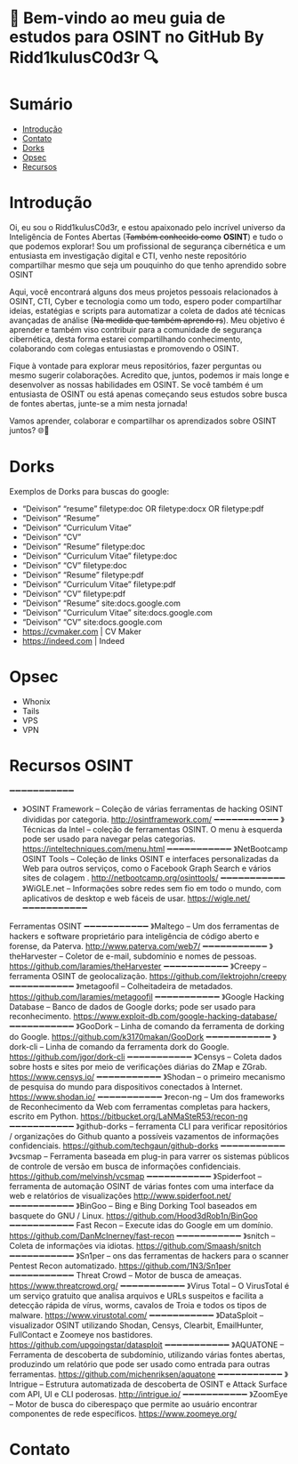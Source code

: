 #  🧠 Bem-vindo ao meu guia de estudos para OSINT no GitHub By Ridd1kulusC0d3r 🔍


# Sumário
* [Introdução](#introdução)
* [Contato](#contato)
* [Dorks](#dorks)
* [Opsec](#opsec)
* [Recursos](#recursos)
# Introdução 

Oi, eu sou o Ridd1kulusC0d3r, e estou apaixonado pelo incrível universo da Inteligência de Fontes Abertas (~~Também conhecido como~~ __OSINT__) e tudo o que podemos explorar! Sou um profissional de segurança cibernética e um entusiasta em investigação digital e CTI, venho neste repositório compartilhar mesmo que seja um pouquinho do que tenho aprendido sobre OSINT

Aqui, você encontrará alguns dos meus projetos pessoais relacionados à OSINT, CTI, Cyber e tecnologia como um todo, espero poder compartilhar ideias, estatégias e scripts para automatizar a coleta de dados até técnicas avançadas de análise (~~Na medida que também aprendo rs~~). Meu objetivo é aprender e também viso contribuir para a comunidade de segurança cibernética, desta forma estarei compartilhando conhecimento, colaborando com colegas entusiastas e promovendo o OSINT.

Fique à vontade para explorar meus repositórios, fazer perguntas ou mesmo sugerir colaborações. Acredito que, juntos, podemos ir mais longe e desenvolver as nossas habilidades em OSINT. Se você também é um entusiasta de OSINT ou está apenas começando seus estudos sobre busca de fontes abertas, junte-se a mim nesta jornada!

Vamos aprender, colaborar e compartilhar os aprendizados sobre OSINT juntos? 🌐🧐

# Dorks
Exemplos de Dorks para buscas do google: 
- “Deivison” “resume” filetype:doc OR filetype:docx OR filetype:pdf
- “Deivison” “Resume”
- “Deivison” “Curriculum Vitae”
- “Deivison” “CV”
- “Deivison” “Resume” filetype:doc
- “Deivison” “Curriculum Vitae” filetype:doc
- “Deivison” “CV” filetype:doc
- “Deivison” “Resume” filetype:pdf
- “Deivison” “Curriculum Vitae” filetype:pdf
- “Deivison” “CV” filetype:pdf
- “Deivison” “Resume” site:docs.google.com
- “Deivison” “Curriculum Vitae” site:docs.google.com
- “Deivison” “CV” site:docs.google.com 
- https://cvmaker.com | CV Maker 
- https://indeed.com | Indeed

# Opsec 
- Whonix
- Tails
- VPS
- VPN
  
# Recursos OSINT
➖➖➖➖➖➖➖➖➖➖➖
- 》OSINT Framework  – Coleção de várias ferramentas de hacking OSINT divididas por categoria.
http://osintframework.com/
➖➖➖➖➖➖➖➖➖➖➖
》Técnicas da Intel  – coleção de ferramentas OSINT. O menu à esquerda pode ser usado para navegar pelas categorias.
https://inteltechniques.com/menu.html
➖➖➖➖➖➖➖➖➖➖➖
》NetBootcamp OSINT Tools  – Coleção de links OSINT e interfaces personalizadas da Web para outros serviços, como o  Facebook Graph Search  e  vários sites de colagem .
http://netbootcamp.org/osinttools/
➖➖➖➖➖➖➖➖➖➖➖
》WiGLE.net  – Informações sobre redes sem fio em todo o mundo, com aplicativos de desktop e web fáceis de usar.
https://wigle.net/
➖➖➖➖➖➖➖➖➖➖➖

Ferramentas OSINT
➖➖➖➖➖➖➖➖➖➖➖
》Maltego – Um dos ferramentas de hackers e software proprietário para inteligência de código aberto e forense, da Paterva.
http://www.paterva.com/web7/
➖➖➖➖➖➖➖➖➖➖➖
》theHarvester  – Coletor de e-mail, subdomínio e nomes de pessoas.
https://github.com/laramies/theHarvester
➖➖➖➖➖➖➖➖➖➖➖
》Creepy  – ferramenta OSINT de geolocalização.
https://github.com/ilektrojohn/creepy
➖➖➖➖➖➖➖➖➖➖➖
》metagoofil  – Colheitadeira de metadados.
https://github.com/laramies/metagoofil
➖➖➖➖➖➖➖➖➖➖➖
》Google Hacking Database  – Banco de dados de Google dorks; pode ser usado para reconhecimento.
https://www.exploit-db.com/google-hacking-database/
➖➖➖➖➖➖➖➖➖➖➖
》GooDork  – Linha de comando da ferramenta de dorking do Google.
https://github.com/k3170makan/GooDork
➖➖➖➖➖➖➖➖➖➖➖
》dork-cli  – Linha de comando da ferramenta dork do Google.
https://github.com/jgor/dork-cli
➖➖➖➖➖➖➖➖➖➖➖
》Censys  – Coleta dados sobre hosts e sites por meio de verificações diárias do ZMap e ZGrab.
https://www.censys.io/
➖➖➖➖➖➖➖➖➖➖➖
》Shodan  – o primeiro mecanismo de pesquisa do mundo para dispositivos conectados à Internet.
https://www.shodan.io/
➖➖➖➖➖➖➖➖➖➖➖
》recon-ng – Um dos frameworks de Reconhecimento da Web com ferramentas completas para hackers, escrito em Python.
https://bitbucket.org/LaNMaSteR53/recon-ng
➖➖➖➖➖➖➖➖➖➖➖
》github-dorks  – ferramenta CLI para verificar repositórios / organizações do Github quanto a possíveis vazamentos de informações confidenciais.
https://github.com/techgaun/github-dorks
➖➖➖➖➖➖➖➖➖➖➖
》vcsmap  – Ferramenta baseada em plug-in para varrer os sistemas públicos de controle de versão em busca de informações confidenciais.
https://github.com/melvinsh/vcsmap
➖➖➖➖➖➖➖➖➖➖➖
》Spiderfoot  – ferramenta de automação OSINT de várias fontes com uma interface da web e relatórios de visualizações
http://www.spiderfoot.net/
➖➖➖➖➖➖➖➖➖➖➖
》BinGoo  – Bing e Bing Dorking Tool baseados em basquete do GNU / Linux.
https://github.com/Hood3dRob1n/BinGoo
➖➖➖➖➖➖➖➖➖➖➖
Fast Recon  – Execute idas do Google em um domínio.
https://github.com/DanMcInerney/fast-recon
➖➖➖➖➖➖➖➖➖➖➖
》snitch  – Coleta de informações via idiotas.
https://github.com/Smaash/snitch
➖➖➖➖➖➖➖➖➖➖➖
》Sn1per – ons das ferramentas de hackers para o scanner Pentest Recon automatizado.
https://github.com/1N3/Sn1per
➖➖➖➖➖➖➖➖➖➖➖
Threat Crowd  – Motor de busca de ameaças.
https://www.threatcrowd.org/
➖➖➖➖➖➖➖➖➖➖➖
》Virus Total  – O VirusTotal é um serviço gratuito que analisa arquivos e URLs suspeitos e facilita a detecção rápida de vírus, worms, cavalos de Troia e todos os tipos de malware.
https://www.virustotal.com/
➖➖➖➖➖➖➖➖➖➖➖
》DataSploit  – visualizador OSINT utilizando Shodan, Censys, Clearbit, EmailHunter, FullContact e Zoomeye nos bastidores.
https://github.com/upgoingstar/datasploit
➖➖➖➖➖➖➖➖➖➖➖
》AQUATONE  – Ferramenta de descoberta de subdomínio, utilizando várias fontes abertas, produzindo um relatório que pode ser usado como entrada para outras ferramentas.
https://github.com/michenriksen/aquatone
➖➖➖➖➖➖➖➖➖➖➖
》Intrigue  – Estrutura automatizada de descoberta de OSINT e Attack Surface com API, UI e CLI poderosas.
http://intrigue.io/
➖➖➖➖➖➖➖➖➖➖➖
》ZoomEye  – Motor de busca do ciberespaço que permite ao usuário encontrar componentes de rede específicos.
https://www.zoomeye.org/
# Contato
